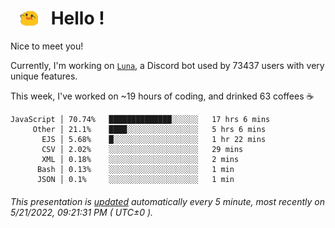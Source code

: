 <h1>   <img src="./spoink.gif" style="vertical-align:middle;" width="30px">   Hello ! </h1>

Nice to meet you!

Currently, I'm working on <a href='https://github.com/Asgarrrr/Luna'>`Luna`</a>, a Discord bot used by 73437 users with very unique features.

This week, I've worked on ~19 hours of coding, and drinked 63 coffees ☕

```
JavaScript │ 70.74%   ██████████████░░░░░░   17 hrs 6 mins
     Other │ 21.1%    ████░░░░░░░░░░░░░░░░   5 hrs 6 mins
       EJS │ 5.68%    █░░░░░░░░░░░░░░░░░░░   1 hr 22 mins
       CSV │ 2.02%    ░░░░░░░░░░░░░░░░░░░░   29 mins
       XML │ 0.18%    ░░░░░░░░░░░░░░░░░░░░   2 mins
      Bash │ 0.13%    ░░░░░░░░░░░░░░░░░░░░   1 min
      JSON │ 0.1%     ░░░░░░░░░░░░░░░░░░░░   1 min
```

###### This presentation is [updated](https://github.com/Asgarrrr) automatically every 5 minute, most recently on 5/21/2022, 09:21:31 PM ( UTC±0 ).